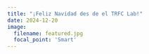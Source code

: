 ```yaml
---
title: "¡Feliz Navidad des de el TRFC Lab!"
date: 2024-12-20
image:
  filename: featured.jpg
  focal_point: 'Smart'
---
```

